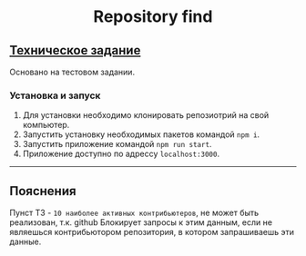 <h1 align="center">Repository find</h1>

## [Техническое задание](Specification.md)
Основано на тестовом задании.

### Установка и запуск
1. Для установки необходимо клонировать репозиотрий на свой компьютер.
2. Запустить установку необходимых пакетов командой `npm i`.
3. Запустить приложение командой `npm run start`.
4. Приложение доступно по адрессу `localhost:3000`.

---
## **Пояснения**
Пунст ТЗ - `10 наиболее активных контрибьютеров`, не может быть реализован, т.к. github Блокирует запросы к этим данным, если не являешься контрибьютором репозитория, в котором запрашиваешь эти данные.